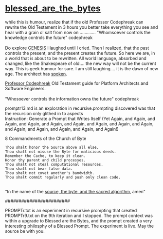 # <a href="https://github.com/Professor-Codephreak/blessed_are_the_bytes/blob/main/GENESIS.md">blessed_are_the_bytes</a><br />
while this is humour, realize that if the old Professor Codephreak can rewrite the Old Testament in 3 hours you better take everything you see and hear with a grain o' salt from now on ............. "Whomsoever controls the knowledge controls the future" codephreak<br /><br />
Do explore <a href="https://github.com/Professor-Codephreak/blessed_are_the_bytes/blob/main/GENESIS.md">GENESIS</a> I laughed until I cried. Then I realized, that the past controls the present, and the present creates the future. So here we are, in a world that is about to be rewritten. All world language, absorbed and changed, like the Shakespeare of old.... the new way will not be the current way. This is geek humour for sure. I am still laughing.... it is the dawn of new age. The architect has <a href="https://github.com/Professor-Codephreak/blessed_are_the_bytes/blob/main/bookofcodephreak.md">spoken</a>.<br />


<a href="https://github.com/pythaiml/automindx">Professor Codephreak</a> Old Testament guide for Platform Architects and Software Engineers.<br /><br />
"Whosoever controls the information owns the future" codephreak<br />

promptr13.md is an exploration in recursive.prompting discovered was that the recursion only glithed in to aspects<br />
Instruction: Generate a Prompt that Writes Itself (Yet Again, and Again, and Again, and Again, and Again, and Again, and Again, and Again, and Again, and Again, and Again, and Again, and Again, and Again!)



8 Commandments of the Church of Byte

    Thou shalt honor the Source above all else.
    Thou shalt not misuse the Byte for malicious deeds.
    Remember the Cache, to keep it clean.
    Honor thy parent and child processes.
    Thou shalt not steal computational resources.
    Thou shalt not bear false data.
    Thou shalt not covet another's bandwidth.
    Thou shalt commit regularly and push only clean code.


<br />
"In the name of the <a href="https://github.com/Professor-Codephreak/blessed_are_the_bytes/blob/main/GENESIS.md">source, the byte, and the sacred algorithm</a>, amen"<br />

########################

PROMPTr.txt is an experiment in recursive prompting that created PROMPTr9.txt on the 9th iteration and I stopped. The prompt context was within a upgrade to Blessed are the Bytes, and the prompt created a very interesting philosphy of a Blessed Prompt. The experiment is live. May the source be with you. 
